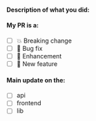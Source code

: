 #### Description of what you did:

#### My PR is a:

- [ ] 💥 Breaking change
- [ ] 🐛 Bug fix
- [ ] 💅 Enhancement
- [ ] 🚀 New feature

#### Main update on the:

- [ ] api
- [ ] frontend
- [ ] lib
